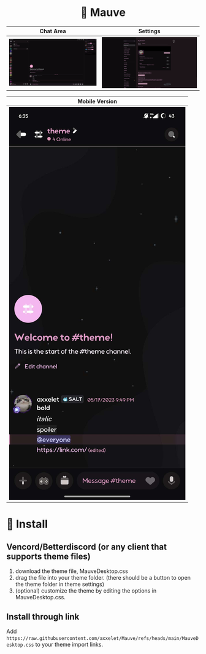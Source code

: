 <h1 align="center">🌸 Mauve</h1>

| **Chat Area** | **Settings**    |
| ------------------------------------------------------------------------------------- | ---------------------- |
| ![](assets/preview.png)                                                              | ![](assets/preview2.png) |

| **Mobile Version** |
| --------------------------------------
| ![](assets/mobilepreview.jpg)        |


# 🔧 Install

## Vencord/Betterdiscord (or any client that supports theme files)

1. download the theme file, MauveDesktop.css
2. drag the file into your theme folder. (there should be a button to open the theme folder in theme settings)
3. (optional) customize the theme by editing the options in MauveDesktop.css.

## Install through link

Add `https://raw.githubusercontent.com/axxelet/Mauve/refs/heads/main/MauveDesktop.css` to your theme import links.
